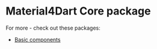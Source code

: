 # Material4Dart Core package

For more - check out these packages:

   - [Basic components](https://pub.dartlang.org/packages/m4d_components)
   
    